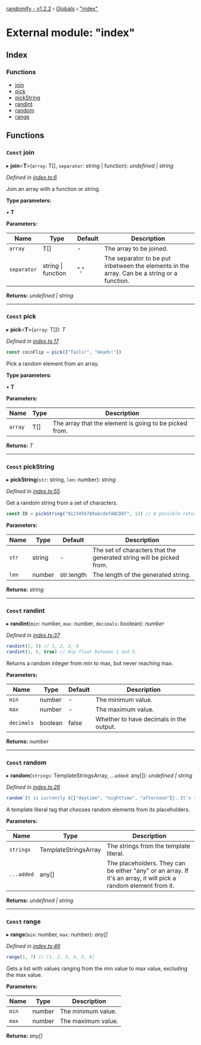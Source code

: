 [randomify - v1.2.2](../README.md) › [Globals](../globals.md) › ["index"](_index_.md)

# External module: "index"

## Index

### Functions

* [join](_index_.md#const-join)
* [pick](_index_.md#const-pick)
* [pickString](_index_.md#const-pickstring)
* [randint](_index_.md#const-randint)
* [random](_index_.md#const-random)
* [range](_index_.md#const-range)

## Functions

### `Const` join

▸ **join**<**T**>(`array`: T[], `separator`: string | function): *undefined | string*

*Defined in [index.ts:6](https://github.com/TNThacker2015/randomify/blob/3b088a5/src/index.ts#L6)*

Join an array with a function or string.

**Type parameters:**

▪ **T**

**Parameters:**

Name | Type | Default | Description |
------ | ------ | ------ | ------ |
`array` | T[] | - | The array to be joined. |
`separator` | string &#124; function | "," | The separator to be put inbetween the elements in the array. Can be a string or a function.  |

**Returns:** *undefined | string*

___

### `Const` pick

▸ **pick**<**T**>(`array`: T[]): *T*

*Defined in [index.ts:17](https://github.com/TNThacker2015/randomify/blob/3b088a5/src/index.ts#L17)*

```ts
const coinFlip = pick(["Tails!", "Heads!"])
```
Pick a random element from an array.

**Type parameters:**

▪ **T**

**Parameters:**

Name | Type | Description |
------ | ------ | ------ |
`array` | T[] | The array that the element is going to be picked from.  |

**Returns:** *T*

___

### `Const` pickString

▸ **pickString**(`str`: string, `len`: number): *string*

*Defined in [index.ts:55](https://github.com/TNThacker2015/randomify/blob/3b088a5/src/index.ts#L55)*

Get a random string from a set of characters.
```ts
const ID = pickString("0123456789abcdefABCDEF", 12) // A possible return is "bB0d4D840bfc"
```

**Parameters:**

Name | Type | Default | Description |
------ | ------ | ------ | ------ |
`str` | string | - | The set of characters that the generated string will be picked from. |
`len` | number |  str.length | The length of the generated string.  |

**Returns:** *string*

___

### `Const` randint

▸ **randint**(`min`: number, `max`: number, `decimals`: boolean): *number*

*Defined in [index.ts:37](https://github.com/TNThacker2015/randomify/blob/3b088a5/src/index.ts#L37)*

```ts
randint(1, 5) // 1, 2, 3, 4
randint(1, 5, true) // Any float between 1 and 5.
```
Returns a random integer from min to max, but never reaching max.

**Parameters:**

Name | Type | Default | Description |
------ | ------ | ------ | ------ |
`min` | number | - | The minimum value. |
`max` | number | - | The maximum value. |
`decimals` | boolean | false | Whether to have decimals in the output.  |

**Returns:** *number*

___

### `Const` random

▸ **random**(`strings`: TemplateStringsArray, ...`added`: any[]): *undefined | string*

*Defined in [index.ts:26](https://github.com/TNThacker2015/randomify/blob/3b088a5/src/index.ts#L26)*

```ts
random`It is currently ${["daytime", "nighttime", "afternoon"]}. It's time to ${["work", "exercise", "eat"]}!`
```
A template literal tag that chooses random elements from its placeholders.

**Parameters:**

Name | Type | Description |
------ | ------ | ------ |
`strings` | TemplateStringsArray | The strings from the template literal. |
`...added` | any[] | The placeholders. They can be either "any" or an array. If it's an array, it will pick a random element from it.  |

**Returns:** *undefined | string*

___

### `Const` range

▸ **range**(`min`: number, `max`: number): *any[]*

*Defined in [index.ts:46](https://github.com/TNThacker2015/randomify/blob/3b088a5/src/index.ts#L46)*

```ts
range(1, 7) // [1, 2, 3, 4, 5, 6]
```
Gets a list with values ranging from the min value to max value, excluding the max value.

**Parameters:**

Name | Type | Description |
------ | ------ | ------ |
`min` | number | The minimum value. |
`max` | number | The maximum value.  |

**Returns:** *any[]*
